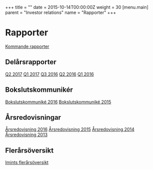 +++
title = ""
date = 2015-10-14T00:00:00Z
weight = 30
[menu.main]
parent = "Investor relations"
name = "Rapporter"
+++
# Rapporter
[Kommande rapporter](https://www.aktietorget.se/Instrument.aspx?ID_Company=413)

## Delårsrapporter

[Q2 2017](/invest/imint-q2-2017.pdf)
[Q1 2017](/invest/imint-q1-2017.pdf)
[Q3 2016](/invest/imint-q3-2016.pdf)
[Q2 2016](/invest/imint-q2-2016.pdf)
[Q1 2016](/invest/imint-q1-2016.pdf)

## Bokslutskommunikér
[Bokslutskommuniké 2016](/invest/bokslutskommunike-20170224.pdf)
[Bokslutskommuniké 2015](/invest/Imint_kommunike_160229.pdf)

## Årsredovisningar
[Årsredovisning 2016](/invest/imint-arsredovisning-2016.pdf)
[Årsredovisning 2015](/invest/imint-arsredovisning-2015.pdf)
[Årsredovisning 2014](/invest/imint-arsredovisning-2014.pdf)
[Årsredovisning 2013](/invest/imint-arsredovisning-2013.pdf)

## Flerårsöversikt
[Imints flerårsöversikt](/invest/imint-flerarsoversikt.pdf)
